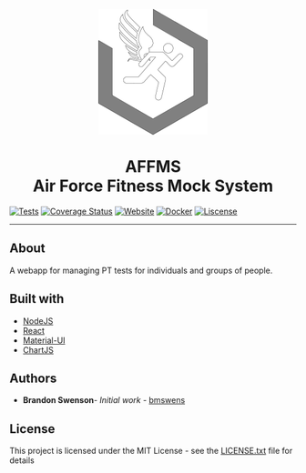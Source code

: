<p align="center">
    <img align="center" src="public/logo192.png" >
</p>
<h1 align="center">
AFFMS<br>
Air Force Fitness Mock System
</h1>

[![Tests](https://github.com/bmswens/affms/actions/workflows/tests.yml/badge.svg)](https://github.com/bmswens/affms/actions/workflows/tests.yml)
[![Coverage Status](https://coveralls.io/repos/github/bmswens/affms/badge.svg?branch=master)](https://coveralls.io/github/bmswens/affms?branch=master)
[![Website](https://img.shields.io/website?down_color=red&down_message=offline&up_color=green&up_message=online&url=https%3A%2F%2Faffms.app)](https://affms.app/)
[![Docker](https://img.shields.io/docker/cloud/build/bmswens/affms)](https://hub.docker.com/repository/docker/bmswens/affms)
[![Liscense](https://img.shields.io/github/license/bmswens/affms)](https://github.com/bmswens/affms/blob/master/LICENSE.txt)

---

## About

A webapp for managing PT tests for individuals and groups of people.

## Built with

* [NodeJS](https://nodejs.org/)
* [React](https://reactjs.org/)
* [Material-UI](https://material-ui.com/)
* [ChartJS](https://www.chartjs.org/)

## Authors

* **Brandon Swenson**- *Initial work* - [bmswens](https://github.com/bmswens)

## License

This project is licensed under the MIT License - see the [LICENSE.txt](LICENSE.txt) file for details